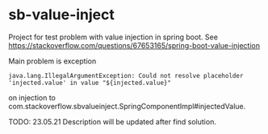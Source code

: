 # sb-value-inject

Project for test problem with value injection in spring boot. See https://stackoverflow.com/questions/67653165/spring-boot-value-injection

Main problem is exception 

`java.lang.IllegalArgumentException: Could not resolve placeholder 'injected.value' in value "${injected.value}"`

on injection to com.stackoverflow.sbvalueinject.SpringComponentImpl#injectedValue.

TODO: 23.05.21 Description will be updated after find solution.
